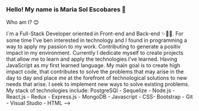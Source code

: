 ### Hello! My name is Maria Sol Escobares 🙌

Who am I? 😊

I´m a Full-Stack Developer oriented in Front-end and Back-end ✨🙋‍♀️. For some time I've ben interested in technology and I found in programming a way to apply my passion to my work. Contributing to generate a positiv impact in my environment. Currently I dedicate myself to create projects that allow me to learn and apply the technologies I've learned. Having JavaScript as my first learned language. My main goal is to create high impact code, that contributes to solve the problems that may arise in the day to day and place me at the forefront of technological solutions to new needs that arise. I seek to implement new ways to solve existing problems. My stack of technologies include: PostgreSQl - Sequelize - Node.js - React.js - Redux - Express.js - MongoDB - Javascript - CSS- Bootstrap - Git - Visual Studio - HTML
-->
